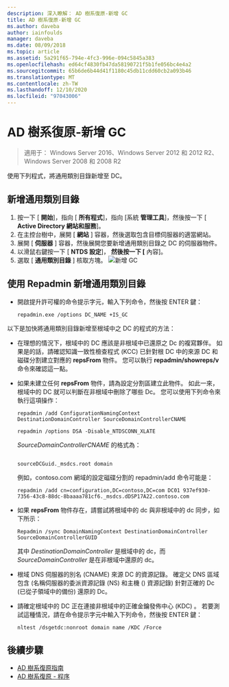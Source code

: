 ```yaml
---
description: 深入瞭解： AD 樹系復原-新增 GC
title: AD 樹系復原-新增 GC
ms.author: daveba
author: iainfoulds
manager: daveba
ms.date: 08/09/2018
ms.topic: article
ms.assetid: 5a291f65-794e-4fc3-996e-094c5845a383
ms.openlocfilehash: ed64cf4830fb47da58190721f5b1fe056bc4e4a2
ms.sourcegitcommit: 65b6de6b44d41f1180c45db11cdd60cb2a093b46
ms.translationtype: MT
ms.contentlocale: zh-TW
ms.lasthandoff: 12/10/2020
ms.locfileid: "97043006"
---
```

# <a name="ad-forest-recovery---adding-the-gc"></a>AD 樹系復原-新增 GC

>適用于： Windows Server 2016、Windows Server 2012 和 2012 R2、Windows Server 2008 和 2008 R2

使用下列程式，將通用類別目錄新增至 DC。

## <a name="to-add-the-global-catalog"></a>新增通用類別目錄

1. 按一下 [ **開始**]，指向 [ **所有程式**]，指向 [系統 **管理工具**]，然後按一下 [ **Active Directory 網站和服務**]。
2. 在主控台樹中，展開 [ **網站** ] 容器，然後選取包含目標伺服器的適當網站。
3. 展開 [ **伺服器** ] 容器，然後展開您要新增通用類別目錄之 DC 的伺服器物件。
4. 以滑鼠右鍵按一下 [ **NTDS 設定**]， **然後按一下 [** 內容]。
5. 選取 [ **通用類別目錄** ] 核取方塊。
![新增 GC](media/AD-Forest-Recovery-Add-GC/addgc1.png)

## <a name="to-add-the-global-catalog-using-repadmin"></a>使用 Repadmin 新增通用類別目錄

- 開啟提升許可權的命令提示字元，輸入下列命令，然後按 ENTER 鍵：

   ```
   repadmin.exe /options DC_NAME +IS_GC
   ```

以下是加快將通用類別目錄新增至根域中之 DC 的程式的方法：

- 在理想的情況下，根域中的 DC 應該是非根域中已還原之 Dc 的複寫夥伴。 如果是的話，請確認知識一致性檢查程式 (KCC) 已針對根 DC 中的來源 DC 和磁碟分割建立對應的 **repsFrom** 物件。 您可以執行 **repadmin/showreps/v** 命令來確認這一點。

- 如果未建立任何 **repsFrom** 物件，請為設定分割區建立此物件。 如此一來，根域中的 DC 就可以判斷在非根域中刪除了哪些 Dc。 您可以使用下列命令來執行這項操作：

   ```
   repadmin /add ConfigurationNamingContext DestinationDomainController SourceDomainControllerCNAME
   ```

   ```
   repadmin /options DSA -Disable_NTDSCONN_XLATE
   ```

   *SourceDomainControllerCNAME* 的格式為：

   ```

   sourceDCGuid._msdcs.root domain
   ```

   例如，contoso.com 網域的設定磁碟分割的 repadmin/add 命令可能是：

   ```
   repadmin /add cn=configuration,DC=contoso,DC=com DC01 937ef930-7356-43c8-88dc-8baaaa781cf6._msdcs.dDSP17A22.contoso.com
   ```

- 如果 **repsFrom** 物件存在，請嘗試將根域中的 dc 與非根域中的 dc 同步，如下所示：

   ```
   Repadmin /sync DomainNamingContext DestinationDomainController SourceDomainControllerGUID
   ```

   其中 *DestinationDomainController* 是根域中的 dc，而 *SourceDomainController* 是在非根域中還原的 dc。

- 根域 DNS 伺服器的別名 (CNAME) 來源 DC 的資源記錄。 確定父 DNS 區域包含 (名稱伺服器的委派資源記錄 (NS) 和主機 () 資源記錄) 針對正確的 Dc (已從子領域中的備份) 還原的 Dc。
- 請確定根域中的 DC 正在連接非根域中的正確金鑰發佈中心 (KDC) 。 若要測試這種情況，請在命令提示字元中輸入下列命令，然後按 ENTER 鍵：

   ```
   nltest /dsgetdc:nonroot domain name /KDC /Force
   ```

## <a name="next-steps"></a>後續步驟

- [AD 樹系復原指南](AD-Forest-Recovery-Guide.md)
- [AD 樹系復原 - 程序](AD-Forest-Recovery-Procedures.md)
